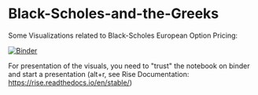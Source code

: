 # Black-Scholes-and-the-Greeks

Some Visualizations related to Black-Scholes European Option Pricing:

[![Binder](https://mybinder.org/badge_logo.svg)](https://mybinder.org/v2/gh/mmmlung/Black-Scholes-and-the-Greeks/HEAD)

For presentation of the visuals, you need to "trust" the notebook on binder and start a presentation (alt+r, see Rise Documentation: https://rise.readthedocs.io/en/stable/)
